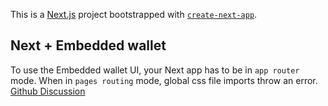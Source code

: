 This is a [Next.js](https://nextjs.org) project bootstrapped with [`create-next-app`](https://nextjs.org/docs/app/api-reference/cli/create-next-app).

## Next + Embedded wallet

To use the Embedded wallet UI, your Next app has to be in `app router` mode.
When in `pages routing` mode, global css file imports throw an error.
[Github Discussion](https://github.com/vercel/next.js/discussions/27953)
